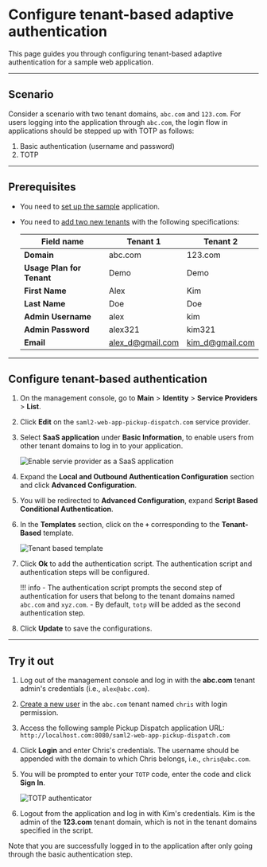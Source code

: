 # Configure tenant-based adaptive authentication

This page guides you through configuring tenant-based adaptive authentication for a sample web application.

----

## Scenario

Consider a scenario with two tenant domains, `abc.com` and `123.com`. For users logging into the application through `abc.com`, the login flow in applications should be stepped up with TOTP as follows:  

1. Basic authentication (username and password)
2. TOTP

----

## Prerequisites

- You need to [set up the sample]({{base_path}}/adaptive-auth/adaptive-auth-overview/#set-up-the-sample) application.
- You need to [add two new tenants]({{base_path}}/guides/tenants/add-new-tenants/) with the following specifications:

    | Field name    | Tenant 1  | Tenant 2  |
    |---------------|-----------|-----------|
    | **Domain**    | abc.com    | 123.com   |
    | **Usage Plan for Tenant** | Demo   | Demo |
    | **First Name**    | Alex  | Kim   |
    | **Last Name** | Doe   | Doe   |
    | **Admin Username**    | alex  | kim   |
    | **Admin Password**    | alex321   | kim321    |
    | **Email** | alex_d@gmail.com  | kim_d@gmail.com  |

----

## Configure tenant-based authentication

1. On the management console, go to **Main** > **Identity** > **Service Providers** > **List**.

2. Click **Edit** on the `saml2-web-app-pickup-dispatch.com` service provider.

3. Select **SaaS application** under **Basic Information**, to enable users from other tenant domains to log in to your application.

    ![Enable servie provider as a SaaS application]({{base_path}}/assets/img/guides/enable-saas-app.png)

4. Expand the **Local and Outbound Authentication Configuration** section and click **Advanced Configuration**.

5. You will be redirected to **Advanced Configuration**, expand **Script Based Conditional Authentication**.

6. In the **Templates** section, click on the **`+`** corresponding to the **Tenant-Based** template.  

    ![Tenant based template]({{base_path}}/assets/img/samples/tenant-based-template.png)

7. Click **Ok** to add the authentication script. The authentication script and authentication steps will be configured.

    !!! info
        - The authentication script prompts the second step of authentication for users that belong to the tenant domains named `abc.com` and `xyz.com`.
        - By default, `totp` will be added as the second authentication step.

8. Click **Update** to save the configurations.

----

## Try it out

1. Log out of the management console and log in with the **abc.com** tenant admin's credentials (i.e., `alex@abc.com`).  

2. [Create a new user]({{base_path}}/guides/identity-lifecycles/admin-creation-workflow/) in the `abc.com` tenant named `chris` with login permission.

3. Access the following sample Pickup Dispatch application URL: `http://localhost.com:8080/saml2-web-app-pickup-dispatch.com`

4. Click **Login** and enter Chris's credentials. The username should be appended with the domain to which Chris belongs, i.e., `chris@abc.com`.

5. You will be prompted to enter your `TOTP` code, enter the code and click **Sign In**.  

    ![TOTP authenticator]({{base_path}}/assets/img/samples/totp-code-verification.png)

6. Logout from the application and log in with Kim's credentials. Kim is the admin of the **123.com** tenant domain, which is not in the tenant domains specified in the script.

Note that you are successfully logged in to the application after only going through the basic authentication step.